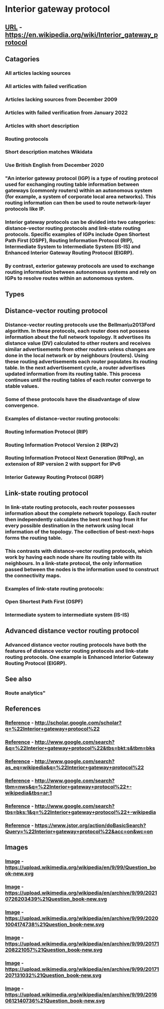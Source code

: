 # Interior gateway protocol
## [URL](https://en.wikipedia.org/wiki/Interior_gateway_protocol) - https://en.wikipedia.org/wiki/Interior_gateway_protocol
## Catagories
### All articles lacking sources
### All articles with failed verification
### Articles lacking sources from December 2009
### Articles with failed verification from January 2022
### Articles with short description
### Routing protocols
### Short description matches Wikidata
### Use British English from December 2020
### "An interior gateway protocol (IGP) is a type of routing protocol used for exchanging routing table information between gateways (commonly routers) within an autonomous system (for example, a system of corporate local area networks). This routing information can then be used to route network-layer protocols like IP. 
### Interior gateway protocols can be divided into two categories: distance-vector routing protocols and link-state routing protocols. Specific examples of IGPs include Open Shortest Path First (OSPF), Routing Information Protocol (RIP), Intermediate System to Intermediate System (IS-IS) and Enhanced Interior Gateway Routing Protocol (EIGRP). 
### By contrast, exterior gateway protocols are used to exchange routing information between autonomous systems and rely on IGPs to resolve routes within an autonomous system. 
## Types 
## Distance-vector routing protocol  
### Distance-vector routing protocols use the Bellman\u2013Ford algorithm. In these protocols, each router does not possess information about the full network topology. It advertises its distance value (DV) calculated to other routers and receives similar advertisements from other routers unless changes are done in the local network or by neighbours (routers). Using these routing advertisements each router populates its routing table. In the next advertisement cycle, a router advertises updated information from its routing table. This process continues until the routing tables of each router converge to stable values. 
### Some of these protocols have the disadvantage of slow convergence. 
### Examples of distance-vector routing protocols: 

### Routing Information Protocol (RIP) 
### Routing Information Protocol Version 2 (RIPv2) 
### Routing Information Protocol Next Generation (RIPng), an extension of RIP version 2 with support for IPv6 
### Interior Gateway Routing Protocol (IGRP)
## Link-state routing protocol  
### In link-state routing protocols, each router possesses information about the complete network topology. Each router then independently calculates the best next hop from it for every possible destination in the network using local information of the topology. The collection of best-next-hops forms the routing table. 
### This contrasts with distance-vector routing protocols, which work by having each node share its routing table with its neighbours. In a link-state protocol, the only information passed between the nodes is the information used to construct the connectivity maps. 
### Examples of link-state routing protocols: 

### Open Shortest Path First (OSPF) 
### Intermediate system to intermediate system (IS-IS)
## Advanced distance vector routing protocol  
### Advanced distance vector routing protocols have both the features of distance vector routing protocols and link-state routing protocols. One example is Enhanced Interior Gateway Routing Protocol (EIGRP).
## See also  
### Route analytics"
## References
### [Reference](http://scholar.google.com/scholar?q=%22Interior+gateway+protocol%22) - http://scholar.google.com/scholar?q=%22Interior+gateway+protocol%22
### [Reference](http://www.google.com/search?&q=%22Interior+gateway+protocol%22&tbs=bkt:s&tbm=bks) - http://www.google.com/search?&q=%22Interior+gateway+protocol%22&tbs=bkt:s&tbm=bks
### [Reference](http://www.google.com/search?as_eq=wikipedia&q=%22Interior+gateway+protocol%22) - http://www.google.com/search?as_eq=wikipedia&q=%22Interior+gateway+protocol%22
### [Reference](http://www.google.com/search?tbm=nws&q=%22Interior+gateway+protocol%22+-wikipedia&tbs=ar:1) - http://www.google.com/search?tbm=nws&q=%22Interior+gateway+protocol%22+-wikipedia&tbs=ar:1
### [Reference](http://www.google.com/search?tbs=bks:1&q=%22Interior+gateway+protocol%22+-wikipedia) - http://www.google.com/search?tbs=bks:1&q=%22Interior+gateway+protocol%22+-wikipedia
### [Reference](https://www.jstor.org/action/doBasicSearch?Query=%22Interior+gateway+protocol%22&acc=on&wc=on) - https://www.jstor.org/action/doBasicSearch?Query=%22Interior+gateway+protocol%22&acc=on&wc=on
## Images
### [Image](https://upload.wikimedia.org/wikipedia/en/9/99/Question_book-new.svg) - https://upload.wikimedia.org/wikipedia/en/9/99/Question_book-new.svg
### [Image](https://upload.wikimedia.org/wikipedia/en/archive/9/99/20210726203439%21Question_book-new.svg) - https://upload.wikimedia.org/wikipedia/en/archive/9/99/20210726203439%21Question_book-new.svg
### [Image](https://upload.wikimedia.org/wikipedia/en/archive/9/99/20201004174738%21Question_book-new.svg) - https://upload.wikimedia.org/wikipedia/en/archive/9/99/20201004174738%21Question_book-new.svg
### [Image](https://upload.wikimedia.org/wikipedia/en/archive/9/99/20171208221057%21Question_book-new.svg) - https://upload.wikimedia.org/wikipedia/en/archive/9/99/20171208221057%21Question_book-new.svg
### [Image](https://upload.wikimedia.org/wikipedia/en/archive/9/99/20171207131032%21Question_book-new.svg) - https://upload.wikimedia.org/wikipedia/en/archive/9/99/20171207131032%21Question_book-new.svg
### [Image](https://upload.wikimedia.org/wikipedia/en/archive/9/99/20160612140736%21Question_book-new.svg) - https://upload.wikimedia.org/wikipedia/en/archive/9/99/20160612140736%21Question_book-new.svg